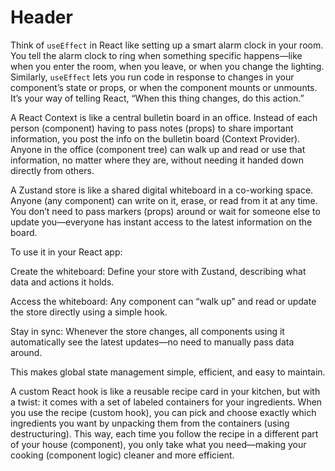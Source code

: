 # Header

Think of `useEffect` in React like setting up a smart alarm clock in your room. You tell the alarm clock to ring when something specific happens—like when you enter the room, when you leave, or when you change the lighting. Similarly, `useEffect` lets you run code in response to changes in your component’s state or props, or when the component mounts or unmounts. It’s your way of telling React, “When this thing changes, do this action.”

A React Context is like a central bulletin board in an office. Instead of each person (component) having to pass notes (props) to share important information, you post the info on the bulletin board (Context Provider). Anyone in the office (component tree) can walk up and read or use that information, no matter where they are, without needing it handed down directly from others.

A Zustand store is like a shared digital whiteboard in a co-working space. Anyone (any component) can write on it, erase, or read from it at any time. You don’t need to pass markers (props) around or wait for someone else to update you—everyone has instant access to the latest information on the board.

To use it in your React app:

Create the whiteboard:
Define your store with Zustand, describing what data and actions it holds.

Access the whiteboard:
Any component can “walk up” and read or update the store directly using a simple hook.

Stay in sync:
Whenever the store changes, all components using it automatically see the latest updates—no need to manually pass data around.

This makes global state management simple, efficient, and easy to maintain.

A custom React hook is like a reusable recipe card in your kitchen, but with a twist: it comes with a set of labeled containers for your ingredients. When you use the recipe (custom hook), you can pick and choose exactly which ingredients you want by unpacking them from the containers (using destructuring). This way, each time you follow the recipe in a different part of your house (component), you only take what you need—making your cooking (component logic) cleaner and more efficient.
